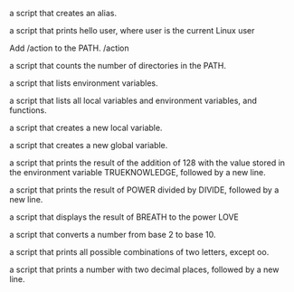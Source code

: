  a script that creates an alias.

a script that prints hello user, where user is the current Linux user

Add /action to the PATH. /action

a script that counts the number of directories in the PATH.

 a script that lists environment variables.

 a script that lists all local variables and environment variables, and functions.

a script that creates a new local variable.

a script that creates a new global variable.

a script that prints the result of the addition of 128 with the value stored in the environment variable TRUEKNOWLEDGE, followed by a new line.

a script that prints the result of POWER divided by DIVIDE, followed by a new line.

a script that displays the result of BREATH to the power LOVE

a script that converts a number from base 2 to base 10.

a script that prints all possible combinations of two letters, except oo.

a script that prints a number with two decimal places, followed by a new line.


